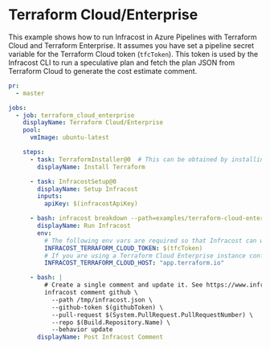 # Terraform Cloud/Enterprise

This example shows how to run Infracost in Azure Pipelines with Terraform Cloud and Terraform Enterprise. It assumes you have set a pipeline secret variable for the Terraform Cloud token (`tfcToken`). This token is used by the Infracost CLI to run a speculative plan and fetch the plan JSON from Terraform Cloud to generate the cost estimate comment.


[//]: <> (BEGIN EXAMPLE)
```yml
pr:
  - master

jobs:
  - job: terraform_cloud_enterprise
    displayName: Terraform Cloud/Enterprise
    pool:
      vmImage: ubuntu-latest

    steps:
      - task: TerraformInstaller@0  # This can be obtained by installing the Microsoft Terraform extension: https://marketplace.visualstudio.com/items?itemName=ms-devlabs.custom-terraform-tasks
        displayName: Install Terraform

      - task: InfracostSetup@0
        displayName: Setup Infracost
        inputs:
          apiKey: $(infracostApiKey)

      - bash: infracost breakdown --path=examples/terraform-cloud-enterprise/code --format=json --out-file=/tmp/infracost.json
        displayName: Run Infracost
        env:
          # The following env vars are required so that Infracost can work with the Terraform Cloud remote state/execution.
          INFRACOST_TERRAFORM_CLOUD_TOKEN: $(tfcToken)
          # If you are using a Terraform Cloud Enterprise instance configure the below with your host name.
          INFRACOST_TERRAFORM_CLOUD_HOST: "app.terraform.io"

      - bash: |
          # Create a single comment and update it. See https://www.infracost.io/docs/features/cli_commands/#comment-on-pull-requests for other options
          infracost comment github \
            --path /tmp/infracost.json \
            --github-token $(githubToken) \
            --pull-request $(System.PullRequest.PullRequestNumber) \
            --repo $(Build.Repository.Name) \
            --behavior update
        displayName: Post Infracost Comment
```
[//]: <> (END EXAMPLE)
